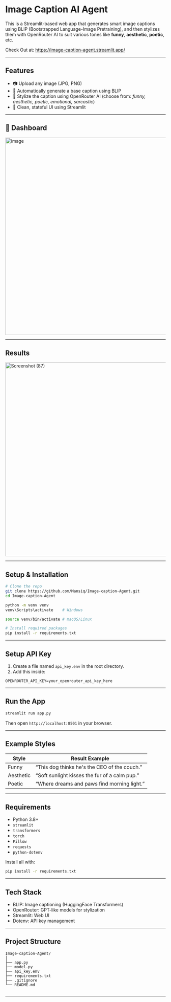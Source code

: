 # Image Caption AI Agent

This is a Streamlit-based web app that generates smart image captions using BLIP (Bootstrapped Language-Image Pretraining), and then stylizes them with OpenRouter AI to suit various tones like **funny**, **aesthetic**, **poetic**, etc.

Check Out at: https://image-caption-agent.streamlit.app/

---

## Features

- 📷 Upload any image (JPG, PNG)
- 🧠 Automatically generate a base caption using BLIP
- 🎨 Stylize the caption using OpenRouter AI (choose from: *funny, aesthetic, poetic, emotional, sarcastic*)
- 🧼 Clean, stateful UI using Streamlit

---

## 📸 Dashboard

<img width="1366" height="617" alt="image" src="https://github.com/user-attachments/assets/f3e320f8-4d11-4f8e-9b7c-30f2cf1c3628" />

---
## Results
<img width="1208" height="606" alt="Screenshot (87)" src="https://github.com/user-attachments/assets/2a31eec4-7b48-4d1d-96d7-3130c3ab1200" />

---

## Setup & Installation

```bash
# Clone the repo
git clone https://github.com/Mansiq/Image-caption-Agent.git
cd Image-caption-Agent

python -m venv venv
venv\Scripts\activate    # Windows

source venv/bin/activate # macOS/Linux

# Install required packages
pip install -r requirements.txt
```

---

## Setup API Key

1. Create a file named `api_key.env` in the root directory.
2. Add this inside:

```env
OPENROUTER_API_KEY=your_openrouter_api_key_here
```

---

## Run the App

```bash
streamlit run app.py
```

Then open `http://localhost:8501` in your browser.

---

## Example Styles

| Style     | Result Example                                  |
|-----------|--------------------------------------------------|
| Funny     | “This dog thinks he's the CEO of the couch.”     |
| Aesthetic | “Soft sunlight kisses the fur of a calm pup.”    |
| Poetic    | “Where dreams and paws find morning light.”      |

---

## Requirements

- Python 3.8+
- `streamlit`
- `transformers`
- `torch`
- `Pillow`
- `requests`
- `python-dotenv`

Install all with:

```bash
pip install -r requirements.txt
```

---

## Tech Stack

- BLIP: Image captioning (HuggingFace Transformers)
- OpenRouter: GPT-like models for stylization
- Streamlit: Web UI
- Dotenv: API key management

---

## Project Structure

```
Image-caption-Agent/
│
├── app.py              
├── model.py           
├── api_key.env        
├── requirements.txt    
├── .gitignore         
└── README.md        
 
```

---

